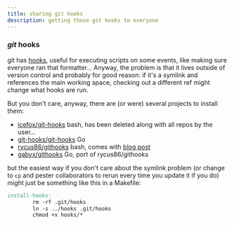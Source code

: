 ```yaml
---
title: sharing git hooks
description: getting those git hooks to everyone
---
```


### _git_ hooks

git has [hooks](https://git-scm.com/docs/githooks),
useful for executing scripts on some events,
like making sure everyone ran that formatter...
Anyway, the problem is that it lives outside of version control
and probably for good reason:
if it's a symlink and references the main working space,
checking out a different ref might change what hooks are run.

But you don't care,
anyway, there are (or were) several projects to install them:

- [icefox/git-hooks](https://github.com/icefox/git-hooks) bash, has been deleted along with all repos by the user...
- [git-hooks/git-hooks](https://github.com/git-hooks/git-hooks) Go
- [rycus86/githooks](https://github.com/rycus86/githooks) bash, comes with [blog post](https://blog.viktoradam.net/2018/07/26/githooks-auto-install-hooks/)
- [gabyx/githooks](https://github.com/gabyx/githooks) Go, port of rycus86/githooks

but the easiest way if you don't care about the symlink problem
(or change to `cp` and pester collaborators to rerun every time you update it if you do)
might just be something like this in a Makefile:

```Makefile
install-hooks:
        rm -rf .git/hooks
        ln -s ../hooks .git/hooks
        chmod +x hooks/*
```
